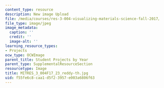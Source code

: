 ```yaml
---
content_type: resource
description: New image Upload
file: /media/courses/res-3-004-visualizing-materials-science-fall-2017/f55fe6c8caa1d5f23957e003a6806f63_MITRES_3_004F17_23_reddy-th.jpg
file_type: image/jpeg
image_metadata:
  caption: ''
  credit: ''
  image-alt: ''
learning_resource_types:
- Projects
ocw_type: OCWImage
parent_title: Student Projects by Year
parent_type: SupplementalResourceSection
resourcetype: Image
title: MITRES_3_004F17_23_reddy-th.jpg
uid: f55fe6c8-caa1-d5f2-3957-e003a6806f63
---
```

